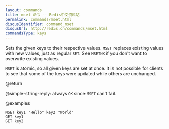 ```yaml
---
layout: commands
title: mset 命令 -- Redis中文资料站
permalink: commands/mset.html
disqusIdentifier: command_mset
disqusUrl: http://redis.cn/commands/mset.html
commandsType: keys
---
```


Sets the given keys to their respective values.
`MSET` replaces existing values with new values, just as regular `SET`.
See `MSETNX` if you don't want to overwrite existing values.

`MSET` is atomic, so all given keys are set at once.
It is not possible for clients to see that some of the keys were updated while
others are unchanged.

@return

@simple-string-reply: always `OK` since `MSET` can't fail.

@examples

```cli
MSET key1 "Hello" key2 "World"
GET key1
GET key2
```
